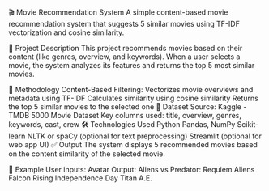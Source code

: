 🎬 Movie Recommendation System
A simple content-based movie recommendation system that suggests 5 similar movies using TF-IDF vectorization and cosine similarity.

📌 Project Description
This project recommends movies based on their content (like genres, overview, and keywords). When a user selects a movie, the system analyzes its features and returns the top 5 most similar movies.

🧠 Methodology
Content-Based Filtering:
Vectorizes movie overviews and metadata using TF-IDF
Calculates similarity using cosine similarity
Returns the top 5 similar movies to the selected one
📂 Dataset
Source: Kaggle - TMDB 5000 Movie Dataset
Key columns used: title, overview, genres, keywords, cast, crew
🛠️ Technologies Used
Python
Pandas, NumPy
Scikit-learn
NLTK or spaCy (optional for text preprocessing)
Streamlit (optional for web app UI)
✅ Output
The system displays 5 recommended movies based on the content similarity of the selected movie.

📸 Example
User inputs: Avatar
Output:
Aliens vs Predator: Requiem Aliens Falcon Rising Independence Day Titan A.E.
